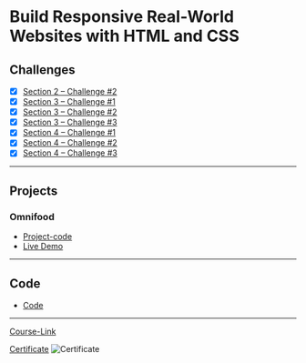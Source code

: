 # Build Responsive Real-World Websites with HTML and CSS
## Challenges
- [x] [Section 2 – Challenge #2](./Challenges/01-Challenges/)
- [x] [Section 3 – Challenge #1](./Challenges/02-Challenges/)
- [x] [Section 3 – Challenge #2](./Challenges/03-Challenges/)
- [x] [Section 3 – Challenge #3](./Challenges/04-Challenges/)
- [x] [Section 4 – Challenge #1](./Challenges/05-Challenges/)
- [x] [Section 4 – Challenge #2](./Challenges/06-Challenges/)
- [x] [Section 4 – Challenge #3](./Challenges/07-Challenges/)

---
## Projects
### Omnifood
- [Project-code](https://github.com/Mahmoud-Hamza-Git/Frontend-Projects/tree/omnifood) <br>
- [Live Demo](https://hamza-omnifood.netlify.app/)
---
## Code
- [Code](Code)
---
[Course-Link](https://www.udemy.com/course/design-and-develop-a-killer-website-with-html5-and-css3)<br>

[Certificate](https://drive.google.com/file/d/1TCbA-P94Z_z9UOYH8fp8D3BsbKiaKCA3/view?usp=drive_link)
![Certificate](https://github.com/Mahmoud-Hamza-Git/Kalbonyan-Elmarsos/assets/86957735/70b52d3a-df93-423b-9f49-4134074ec3c5)
